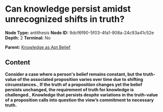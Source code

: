 # Can knowledge persist amidst unrecognized shifts in truth?

**Node Type:** antithesis
**Node ID:** 9dcf6f90-5f03-4fa1-908a-24c93a41c52e
**Depth:** 2
**Terminal:** No

**Parent:** [Knowledge as Apt Belief](knowledge-as-apt-belief.md)

## Content

**Consider a case where a person's belief remains constant, but the truth-value of the associated proposition varies over time due to shifting circumstances.**, **If the truth of a proposition changes yet the belief persists unchanged, the requirement of truth for knowledge is challenged.**, **Knowledge that persists despite variations in the truth-value of a proposition calls into question the view’s commitment to necessary truth.**
